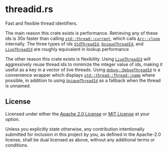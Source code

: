 # threadid.rs
<!-- cargo-rdme start -->

Fast and flexible thread identifiers.

The main reason this crate exists is performance.
Retrieving any of these ids is 30x faster than calling [`std::thread::current`],
which calls [`Arc::clone`] internally.
The three types of ids [`StdThreadId`], [`UniqueThreadId`], and [`LiveThreadId`]
are roughly equivalent in lookup performance

The other reason this crate exists is flexibility.
Using [`LiveThreadId`] will aggressively reuse thread ids to minimize the integer value of ids,
making it useful as a key in a vector of live threads.
Using [`debug::DebugThreadId`] is a convenience wrapper which displays [`std::thread::Thread::name`]
where possible, in addition to using [`UniqueThreadId`] as a fallback when the thread is unnamed.

<!-- cargo-rdme end -->

[`Arc::clone`]: https://doc.rust-lang.org/std/sync/struct.Arc.html#method.clone
[`std::thread::current`]: https://doc.rust-lang.org/std/thread/fn.current.html
[`StdThreadId`]: https://docs.rs/threadid/latest/threadid/std_id/struct.StdThreadId.html
[`UniqueThreadId`]: https://docs.rs/threadid/latest/threadid/unique/struct.UniqueThreadId.html
[`LiveThreadId`]: https://docs.rs/threadid/latest/threadid/live/struct.LiveThreadId.html
[`debug::DebugThreadId`]: https://docs.rs/threadid/latest/threadid/debug/struct.DebugThreadId.html
[`std::thread::Thread::name`]: https://doc.rust-lang.org/std/thread/struct.Thread.html#method.name


## License
Licensed under either the [Apache 2.0 License](./LICENSE-APACHE.txt) or [MIT License](./LICENSE-MIT.txt) at your option.

Unless you explicitly state otherwise, any contribution intentionally submitted for inclusion in this project by you, as defined in the Apache-2.0 license, shall be dual licensed as above, without any additional terms or conditions.
